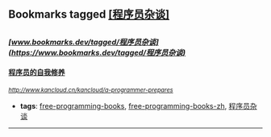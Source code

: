 ## Bookmarks tagged [[程序员杂谈]](https://www.bookmarks.dev?q=[程序员杂谈])

_<sup><sup>[www.bookmarks.dev/tagged/程序员杂谈](https://www.bookmarks.dev/tagged/程序员杂谈)</sup></sup>_
---
#### [程序员的自我修养](http://www.kancloud.cn/kancloud/a-programmer-prepares)
_<sup>http://www.kancloud.cn/kancloud/a-programmer-prepares</sup>_

* **tags**: [free-programming-books](../tagged/free-programming-books.md), [free-programming-books-zh](../tagged/free-programming-books-zh.md), [程序员杂谈](../tagged/程序员杂谈.md)
---
